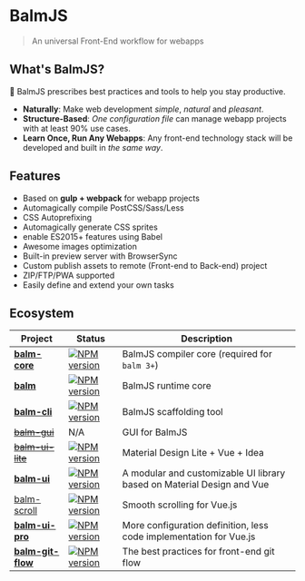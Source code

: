 # BalmJS

> An universal Front-End workflow for webapps

## What's BalmJS?

:tada: BalmJS prescribes best practices and tools to help you stay productive.

- **Naturally**: Make web development _simple_, _natural_ and _pleasant_.
- **Structure-Based**: _One configuration file_ can manage webapp projects with at least 90% use cases.
- **Learn Once, Run Any Webapps**: Any front-end technology stack will be developed and built in _the same way_.

## Features

- Based on **gulp + webpack** for webapp projects
- Automagically compile PostCSS/Sass/Less
- CSS Autoprefixing
- Automagically generate CSS sprites
- enable ES2015+ features using Babel
- Awesome images optimization
- Built-in preview server with BrowserSync
- Custom publish assets to remote (Front-end to Back-end) project
- ZIP/FTP/PWA supported
- Easily define and extend your own tasks

## Ecosystem

| Project                                                           | Status                                                   | Description                                                            |
| ----------------------------------------------------------------- | -------------------------------------------------------- | ---------------------------------------------------------------------- |
| **[balm-core](https://github.com/balmjs/balm)**                   | [![NPM version][balm-core-image]][balm-core-url]         | BalmJS compiler core (required for `balm 3+`)                          |
| **[balm](https://github.com/balmjs/balm)**                        | [![NPM version][balm-image]][balm-url]                   | BalmJS runtime core                                                    |
| **[balm-cli](https://github.com/balmjs/balm-cli)**                | [![NPM version][balm-cli-image]][balm-cli-url]           | BalmJS scaffolding tool                                                |
| <del>[balm-gui](https://github.com/balmjs/balm-gui)</del>         | N/A                                                      | GUI for BalmJS                                                         |
| <del>[balm-ui-lite](https://github.com/balmjs/balm-ui-lite)</del> | [![NPM version][balm-ui-lite-image]][balm-ui-lite-url]   | Material Design Lite + Vue + Idea                                      |
| **[balm-ui](https://github.com/balmjs/balm-ui)**                  | [![NPM version][balm-ui-image]][balm-ui-url]             | A modular and customizable UI library based on Material Design and Vue |
| [balm-scroll](https://github.com/balmjs/balm-scroll)              | [![NPM version][balm-scroll-image]][balm-scroll-url]     | Smooth scrolling for Vue.js                                            |
| **[balm-ui-pro](https://github.com/balmjs/balm-ui-pro)**          | [![NPM version][balm-ui-pro-image]][balm-ui-pro-url]     | More configuration definition, less code implementation for Vue.js     |
| **[balm-git-flow](https://github.com/balmjs/balm-ui-pro)**        | [![NPM version][balm-git-flow-image]][balm-git-flow-url] | The best practices for front-end git flow                              |

[balm-core-image]: https://badge.fury.io/js/balm-core.svg
[balm-core-url]: https://npmjs.org/package/balm-core
[balm-image]: https://badge.fury.io/js/balm.svg
[balm-url]: https://npmjs.org/package/balm
[balm-cli-image]: https://badge.fury.io/js/balm-cli.svg
[balm-cli-url]: https://npmjs.org/package/balm-cli
[balm-ui-lite-image]: https://badge.fury.io/js/balm-ui-lite.svg
[balm-ui-lite-url]: https://npmjs.org/package/balm-ui-lite
[balm-ui-image]: https://badge.fury.io/js/balm-ui.svg
[balm-ui-url]: https://npmjs.org/package/balm-ui
[balm-scroll-image]: https://badge.fury.io/js/balm-scroll.svg
[balm-scroll-url]: https://npmjs.org/package/balm-scroll
[balm-ui-pro-image]: https://badge.fury.io/js/balm-ui-pro.svg
[balm-ui-pro-url]: https://npmjs.org/package/balm-ui-pro
[balm-git-flow-image]: https://badge.fury.io/js/balm-git-flow.svg
[balm-git-flow-url]: https://npmjs.org/package/balm-git-flow

